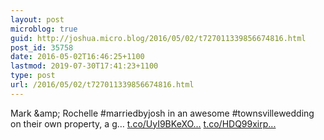 ```yaml
---
layout: post
microblog: true
guid: http://joshua.micro.blog/2016/05/02/t727011339856674816.html
post_id: 35758
date: 2016-05-02T16:46:25+1100
lastmod: 2019-07-30T17:41:23+1100
type: post
url: /2016/05/02/t727011339856674816.html
---
```

Mark &amp;amp; Rochelle #marriedbyjosh in an awesome #townsvillewedding on their own property, a g… [t.co/UyI9BKeXO...](https://t.co/UyI9BKeXOg) [t.co/HDQ99xirp...](https://t.co/HDQ99xirpe)
